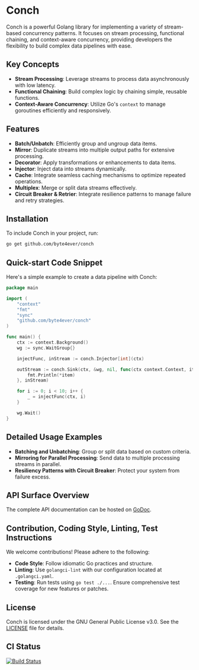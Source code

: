 # Conch

Conch is a powerful Golang library for implementing a variety of stream-based concurrency patterns. It focuses on stream processing, functional chaining, and context-aware concurrency, providing developers the flexibility to build complex data pipelines with ease.

## Key Concepts

- **Stream Processing**: Leverage streams to process data asynchronously with low latency.
- **Functional Chaining**: Build complex logic by chaining simple, reusable functions.
- **Context-Aware Concurrency**: Utilize Go's `context` to manage goroutines efficiently and responsively.

## Features

- **Batch/Unbatch**: Efficiently group and ungroup data items.
- **Mirror**: Duplicate streams into multiple output paths for extensive processing.
- **Decorator**: Apply transformations or enhancements to data items.
- **Injector**: Inject data into streams dynamically.
- **Cache**: Integrate seamless caching mechanisms to optimize repeated operations.
- **Multiplex**: Merge or split data streams effectively.
- **Circuit Breaker & Retrier**: Integrate resilience patterns to manage failure and retry strategies.

## Installation

To include Conch in your project, run:

```bash
go get github.com/byte4ever/conch
```

## Quick-start Code Snippet

Here's a simple example to create a data pipeline with Conch:

```go
package main

import (
    "context"
    "fmt"
    "sync"
    "github.com/byte4ever/conch"
)

func main() {
    ctx := context.Background()
    wg := sync.WaitGroup{}

    injectFunc, inStream := conch.Injector[int](ctx)

    outStream := conch.Sink(ctx, &wg, nil, func(ctx context.Context, item *int) {
        fmt.Println(*item)
    }, inStream)

    for i := 0; i < 10; i++ {
        _ = injectFunc(ctx, i)
    }

    wg.Wait()
}
```

## Detailed Usage Examples

- **Batching and Unbatching**: Group or split data based on custom criteria.
- **Mirroring for Parallel Processing**: Send data to multiple processing streams in parallel.
- **Resiliency Patterns with Circuit Breaker**: Protect your system from failure excess.

## API Surface Overview

The complete API documentation can be hosted on [GoDoc](https://pkg.go.dev/github.com/byte4ever/conch).

## Contribution, Coding Style, Linting, Test Instructions

We welcome contributions! Please adhere to the following:

- **Code Style**: Follow idiomatic Go practices and structure.
- **Linting**: Use `golangci-lint` with our configuration located at `.golangci.yaml`.
- **Testing**: Run tests using `go test ./...`. Ensure comprehensive test coverage for new features or patches.

## License

Conch is licensed under the GNU General Public License v3.0. See the [LICENSE](LICENSE) file for details.

## CI Status

[![Build Status](https://travis-ci.org/byte4ever/conch.svg?branch=main)](https://travis-ci.org/byte4ever/conch)
